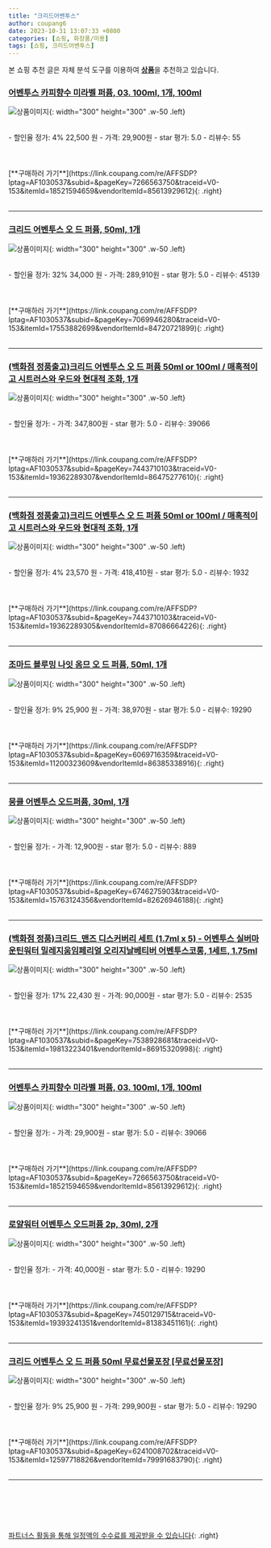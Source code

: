 ```yaml
---
title: "크리드어벤투스"
author: coupang6
date: 2023-10-31 13:07:33 +0800
categories: [쇼핑, 화장품/미용]
tags: [쇼핑, 크리드어벤투스]
---
```


본 쇼핑 추천 글은 자체 분석 도구를 이용하여 [**상품**](https://link.coupang.com/a/bao1ui)을 추천하고 있습니다.

### [어벤투스 카피향수 미라벨 퍼퓸, 03. 100ml, 1개, 100ml](https://link.coupang.com/re/AFFSDP?lptag=AF1030537&subid=&pageKey=7266563750&traceid=V0-153&itemId=18521594659&vendorItemId=85613929612)

![상품이미지](https://thumbnail8.coupangcdn.com/thumbnails/remote/230x230ex/image/vendor_inventory/9174/a6ad655b432e3976fc4f319a56f1ffdf4f33e6441140231ac1eea23181c0.png){: width="300" height="300" .w-50 .left}


<br>
- 할인율 정가: 4%  22,500   원
- 가격: 29,900원
- star 평가: 5.0
- 리뷰수: 55
<br>
<br>
<br>
<br>
[**구매하러 가기**](https://link.coupang.com/re/AFFSDP?lptag=AF1030537&subid=&pageKey=7266563750&traceid=V0-153&itemId=18521594659&vendorItemId=85613929612){: .right}
<br>
<br>

---

### [크리드 어벤투스 오 드 퍼퓸, 50ml, 1개](https://link.coupang.com/re/AFFSDP?lptag=AF1030537&subid=&pageKey=7069946280&traceid=V0-153&itemId=17553882699&vendorItemId=84720721899)

![상품이미지](https://thumbnail7.coupangcdn.com/thumbnails/remote/230x230ex/image/vendor_inventory/c387/c542144c5223db9cb4f05d00d479f743538d72a3aef26ddb639bb7153cb7.jpg){: width="300" height="300" .w-50 .left}


<br>
- 할인율 정가: 32%  34,000   원
- 가격: 289,910원
- star 평가: 5.0
- 리뷰수: 45139
<br>
<br>
<br>
<br>
[**구매하러 가기**](https://link.coupang.com/re/AFFSDP?lptag=AF1030537&subid=&pageKey=7069946280&traceid=V0-153&itemId=17553882699&vendorItemId=84720721899){: .right}
<br>
<br>

---

### [(백화점 정품출고)크리드 어벤투스 오 드 퍼퓸 50ml or 100ml / 매혹적이고 시트러스와 우드와 현대적 조화, 1개](https://link.coupang.com/re/AFFSDP?lptag=AF1030537&subid=&pageKey=7443710103&traceid=V0-153&itemId=19362289307&vendorItemId=86475277610)

![상품이미지](https://thumbnail8.coupangcdn.com/thumbnails/remote/230x230ex/image/vendor_inventory/a634/b18431f14d0b2af4d6a076a6a2603ae7ec9630e788ae4b319cf1cda39e0b.jpg){: width="300" height="300" .w-50 .left}


<br>
- 할인율 정가: 
- 가격: 347,800원
- star 평가: 5.0
- 리뷰수: 39066
<br>
<br>
<br>
<br>
[**구매하러 가기**](https://link.coupang.com/re/AFFSDP?lptag=AF1030537&subid=&pageKey=7443710103&traceid=V0-153&itemId=19362289307&vendorItemId=86475277610){: .right}
<br>
<br>

---

### [(백화점 정품출고)크리드 어벤투스 오 드 퍼퓸 50ml or 100ml / 매혹적이고 시트러스와 우드와 현대적 조화, 1개](https://link.coupang.com/re/AFFSDP?lptag=AF1030537&subid=&pageKey=7443710103&traceid=V0-153&itemId=19362289305&vendorItemId=87086664226)

![상품이미지](https://thumbnail7.coupangcdn.com/thumbnails/remote/230x230ex/image/vendor_inventory/2b10/d83518fe514d6dae0596cb7f090dcb2f09088a526a1d4fe53b0e5972b675.jpg){: width="300" height="300" .w-50 .left}


<br>
- 할인율 정가: 4%  23,570   원
- 가격: 418,410원
- star 평가: 5.0
- 리뷰수: 1932
<br>
<br>
<br>
<br>
[**구매하러 가기**](https://link.coupang.com/re/AFFSDP?lptag=AF1030537&subid=&pageKey=7443710103&traceid=V0-153&itemId=19362289305&vendorItemId=87086664226){: .right}
<br>
<br>

---

### [조마드 블루밍 나잇 옴므 오 드 퍼퓸, 50ml, 1개](https://link.coupang.com/re/AFFSDP?lptag=AF1030537&subid=&pageKey=6069716359&traceid=V0-153&itemId=11200323609&vendorItemId=86385338916)

![상품이미지](https://thumbnail9.coupangcdn.com/thumbnails/remote/230x230ex/image/vendor_inventory/468b/d754e8ad3f1e598f9a39197d7f0da9bb66b9c9d0c34871adc41b7be3dbcb.jpg){: width="300" height="300" .w-50 .left}


<br>
- 할인율 정가: 9%  25,900   원
- 가격: 38,970원
- star 평가: 5.0
- 리뷰수: 19290
<br>
<br>
<br>
<br>
[**구매하러 가기**](https://link.coupang.com/re/AFFSDP?lptag=AF1030537&subid=&pageKey=6069716359&traceid=V0-153&itemId=11200323609&vendorItemId=86385338916){: .right}
<br>
<br>

---

### [뭉클 어벤투스 오드퍼퓸, 30ml, 1개](https://link.coupang.com/re/AFFSDP?lptag=AF1030537&subid=&pageKey=6746275903&traceid=V0-153&itemId=15763124356&vendorItemId=82626946188)

![상품이미지](https://thumbnail8.coupangcdn.com/thumbnails/remote/230x230ex/image/retail/images/5921172538541212-fbdf7c6b-0d1f-4754-8133-c8cd8efb9e32.jpg){: width="300" height="300" .w-50 .left}


<br>
- 할인율 정가: 
- 가격: 12,900원
- star 평가: 5.0
- 리뷰수: 889
<br>
<br>
<br>
<br>
[**구매하러 가기**](https://link.coupang.com/re/AFFSDP?lptag=AF1030537&subid=&pageKey=6746275903&traceid=V0-153&itemId=15763124356&vendorItemId=82626946188){: .right}
<br>
<br>

---

### [(백화점 정품)크리드_맨즈 디스커버리 세트 (1.7ml x 5) - 어벤투스 실버마운틴워터 밀레지움임페리얼 오리지날베티버 어벤투스코롱, 1세트, 1.75ml](https://link.coupang.com/re/AFFSDP?lptag=AF1030537&subid=&pageKey=7538928681&traceid=V0-153&itemId=19813223401&vendorItemId=86915320998)

![상품이미지](https://thumbnail10.coupangcdn.com/thumbnails/remote/230x230ex/image/vendor_inventory/bb41/f02503c7ff20c3882a099a82bbce9f49ca54e1c1534a489339e6f7af44f9.jpg){: width="300" height="300" .w-50 .left}


<br>
- 할인율 정가: 17%  22,430   원
- 가격: 90,000원
- star 평가: 5.0
- 리뷰수: 2535
<br>
<br>
<br>
<br>
[**구매하러 가기**](https://link.coupang.com/re/AFFSDP?lptag=AF1030537&subid=&pageKey=7538928681&traceid=V0-153&itemId=19813223401&vendorItemId=86915320998){: .right}
<br>
<br>

---

### [어벤투스 카피향수 미라벨 퍼퓸, 03. 100ml, 1개, 100ml](https://link.coupang.com/re/AFFSDP?lptag=AF1030537&subid=&pageKey=7266563750&traceid=V0-153&itemId=18521594659&vendorItemId=85613929612)

![상품이미지](https://thumbnail8.coupangcdn.com/thumbnails/remote/230x230ex/image/vendor_inventory/9174/a6ad655b432e3976fc4f319a56f1ffdf4f33e6441140231ac1eea23181c0.png){: width="300" height="300" .w-50 .left}


<br>
- 할인율 정가: 
- 가격: 29,900원
- star 평가: 5.0
- 리뷰수: 39066
<br>
<br>
<br>
<br>
[**구매하러 가기**](https://link.coupang.com/re/AFFSDP?lptag=AF1030537&subid=&pageKey=7266563750&traceid=V0-153&itemId=18521594659&vendorItemId=85613929612){: .right}
<br>
<br>

---

### [로얄워터 어벤투스 오드퍼퓸 2p, 30ml, 2개](https://link.coupang.com/re/AFFSDP?lptag=AF1030537&subid=&pageKey=7450129715&traceid=V0-153&itemId=19393241351&vendorItemId=81383451161)

![상품이미지](https://thumbnail6.coupangcdn.com/thumbnails/remote/230x230ex/image/retail/images/5746500633618690-57be80b4-443d-41f8-9aa5-c9fa4b50034a.jpg){: width="300" height="300" .w-50 .left}


<br>
- 할인율 정가: 
- 가격: 40,000원
- star 평가: 5.0
- 리뷰수: 19290
<br>
<br>
<br>
<br>
[**구매하러 가기**](https://link.coupang.com/re/AFFSDP?lptag=AF1030537&subid=&pageKey=7450129715&traceid=V0-153&itemId=19393241351&vendorItemId=81383451161){: .right}
<br>
<br>

---

### [크리드 어벤투스 오 드 퍼퓸 50ml 무료선물포장 [무료선물포장]](https://link.coupang.com/re/AFFSDP?lptag=AF1030537&subid=&pageKey=6241008702&traceid=V0-153&itemId=12597718826&vendorItemId=79991683790)

![상품이미지](https://thumbnail6.coupangcdn.com/thumbnails/remote/230x230ex/image/vendor_inventory/4654/6d4ca66215544827cc29d37ad25b6140a5a75f92c822eeebd0bfa051c01e.jpg){: width="300" height="300" .w-50 .left}


<br>
- 할인율 정가: 9%  25,900   원
- 가격: 299,900원
- star 평가: 5.0
- 리뷰수: 19290
<br>
<br>
<br>
<br>
[**구매하러 가기**](https://link.coupang.com/re/AFFSDP?lptag=AF1030537&subid=&pageKey=6241008702&traceid=V0-153&itemId=12597718826&vendorItemId=79991683790){: .right}
<br>
<br>

---
<br><br><br><br><br> [파트너스 활동을 통해 일정액의 수수료를 제공받을 수 있습니다](https://link.coupang.com/a/bao1ui){: .right}